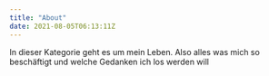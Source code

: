 ```yaml
---
title: "About"
date: 2021-08-05T06:13:11Z
---
```


In dieser Kategorie geht es um mein Leben. Also alles was mich so beschäftigt und welche Gedanken ich los werden will
